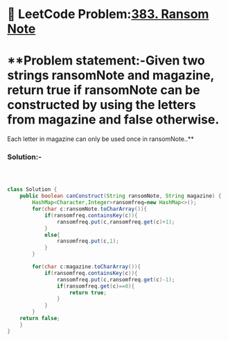 
# 📌 LeetCode Problem:[383. Ransom Note](https://leetcode.com/problems/ransom-note/description/)

# **Problem statement:-Given two strings ransomNote and magazine, return true if ransomNote can be constructed by using the letters from magazine and false otherwise.

Each letter in magazine can only be used once in ransomNote..**

### Solution:-

``` java



class Solution {
    public boolean canConstruct(String ransomNote, String magazine) {
        HashMap<Character,Integer>ransomfreq=new HashMap<>();
        for(char c:ransomNote.toCharArray()){
            if(ransomfreq.containsKey(c)){
                ransomfreq.put(c,ransomfreq.get(c)+1);
            }
            else{
                ransomfreq.put(c,1);
            }
        }

        for(char c:magazine.toCharArray()){
            if(ransomfreq.containsKey(c)){
                ransomfreq.put(c,ransomfreq.get(c)-1);
                if(ransomfreq.get(c)==0){
                    return true;
                }
            }
        }
    return false;
    }
}
